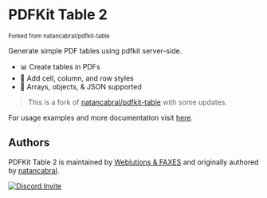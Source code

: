
# PDFKit Table 2
<sup>Forked from natancabral/pdfkit-table</sup>

Generate simple PDF tables using pdfkit server-side.

- 📊 Create tables in PDFs
- 🎨 Add cell, column, and row styles
- 🔬 Arrays, objects, & JSON supported

> This is a fork of [natancabral/pdfkit-table](https://github.com/natancabral/pdfkit-table) with some updates.

For usage examples and more documentation visit [here](https://github.com/natancabral/pdfkit-table).


## Authors
PDFKit Table 2 is maintained by [Weblutions & FAXES](https://weblutions.com) and originally authored by [natancabral](https://github.com/natancabral).

<a href="https://discord.gg/faxes" target="_blank">
    <img alt="Discord Invite" src="https://api.weblutions.com/discord/invite/faxes/light">
</a>